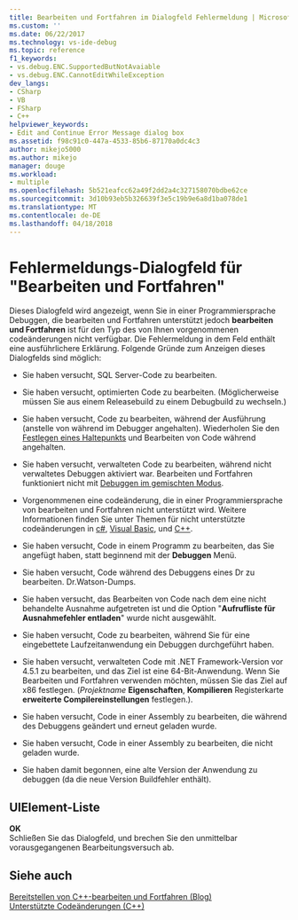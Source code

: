 ```yaml
---
title: Bearbeiten und Fortfahren im Dialogfeld Fehlermeldung | Microsoft Docs
ms.custom: ''
ms.date: 06/22/2017
ms.technology: vs-ide-debug
ms.topic: reference
f1_keywords:
- vs.debug.ENC.SupportedButNotAvaiable
- vs.debug.ENC.CannotEditWhileException
dev_langs:
- CSharp
- VB
- FSharp
- C++
helpviewer_keywords:
- Edit and Continue Error Message dialog box
ms.assetid: f98c91c0-447a-4533-85b6-87170a0dc4c3
author: mikejo5000
ms.author: mikejo
manager: douge
ms.workload:
- multiple
ms.openlocfilehash: 5b521eafcc62a49f2dd2a4c327158070bdbe62ce
ms.sourcegitcommit: 3d10b93eb5b326639f3e5c19b9e6a8d1ba078de1
ms.translationtype: MT
ms.contentlocale: de-DE
ms.lasthandoff: 04/18/2018
---
```

# <a name="edit-and-continue-error-message-dialog-box"></a>Fehlermeldungs-Dialogfeld für "Bearbeiten und Fortfahren"
Dieses Dialogfeld wird angezeigt, wenn Sie in einer Programmiersprache Debuggen, die bearbeiten und Fortfahren unterstützt jedoch **bearbeiten und Fortfahren** ist für den Typ des von Ihnen vorgenommenen codeänderungen nicht verfügbar. Die Fehlermeldung in dem Feld enthält eine ausführlichere Erklärung. Folgende Gründe zum Anzeigen dieses Dialogfelds sind möglich:  

-   Sie haben versucht, SQL Server-Code zu bearbeiten.

-   Sie haben versucht, optimierten Code zu bearbeiten. (Möglicherweise müssen Sie aus einem Releasebuild zu einem Debugbuild zu wechseln.)

-   Sie haben versucht, Code zu bearbeiten, während der Ausführung (anstelle von während im Debugger angehalten). Wiederholen Sie den [Festlegen eines Haltepunkts](../debugger/using-breakpoints.md) und Bearbeiten von Code während angehalten.

-   Sie haben versucht, verwalteten Code zu bearbeiten, während nicht verwaltetes Debuggen aktiviert war. Bearbeiten und Fortfahren funktioniert nicht mit [Debuggen im gemischten Modus](../debugger/how-to-debug-in-mixed-mode.md).

-   Vorgenommenen eine codeänderung, die in einer Programmiersprache von bearbeiten und Fortfahren nicht unterstützt wird. Weitere Informationen finden Sie unter Themen für nicht unterstützte codeänderungen in [c#](../debugger/supported-code-changes-csharp.md), [Visual Basic](../debugger/unsupported-edits-in-visual-basic-edit-and-continue.md), und [C++](../debugger/supported-code-changes-cpp.md).
  
-   Sie haben versucht, Code in einem Programm zu bearbeiten, das Sie angefügt haben, statt beginnend mit der **Debuggen** Menü.  
  
-   Sie haben versucht, Code während des Debuggens eines Dr zu bearbeiten. Dr.Watson-Dumps.  
  
-   Sie haben versucht, das Bearbeiten von Code nach dem eine nicht behandelte Ausnahme aufgetreten ist und die Option "**Aufrufliste für Ausnahmefehler entladen**" wurde nicht ausgewählt.  
  
-   Sie haben versucht, Code zu bearbeiten, während Sie für eine eingebettete Laufzeitanwendung ein Debuggen durchgeführt haben.
  
-   Sie haben versucht, verwalteten Code mit .NET Framework-Version vor 4.5.1 zu bearbeiten, und das Ziel ist eine 64-Bit-Anwendung. Wenn Sie Bearbeiten und Fortfahren verwenden möchten, müssen Sie das Ziel auf x86 festlegen. (*Projektname* **Eigenschaften**, **Kompilieren** Registerkarte **erweiterte Compilereinstellungen** festlegen.).  
  
-   Sie haben versucht, Code in einer Assembly zu bearbeiten, die während des Debuggens geändert und erneut geladen wurde.  
  
-   Sie haben versucht, Code in einer Assembly zu bearbeiten, die nicht geladen wurde.  
  
-   Sie haben damit begonnen, eine alte Version der Anwendung zu debuggen (da die neue Version Buildfehler enthält).
  
## <a name="uielement-list"></a>UIElement-Liste  
 **OK**  
 Schließen Sie das Dialogfeld, und brechen Sie den unmittelbar vorausgegangenen Bearbeitungsversuch ab.  
  
## <a name="see-also"></a>Siehe auch  
 [Bereitstellen von C++-bearbeiten und Fortfahren (Blog)](https://blogs.msdn.microsoft.com/vcblog/2016/07/01/c-edit-and-continue-in-visual-studio-2015-update-3/)  
 [Unterstützte Codeänderungen (C++)](../debugger/supported-code-changes-cpp.md)